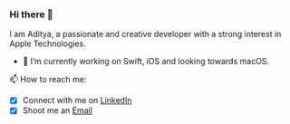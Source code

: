### Hi there 👋

<!--
**31aditya0193/31aditya0193** is a ✨ _special_ ✨ repository because its `README.md` (this file) appears on your GitHub profile.
-->

I am Aditya, a passionate and creative developer with a strong interest in Apple Technologies.

- 🔭 I’m currently working on Swift, iOS and looking towards macOS.
<!-- 🌱 I’m currently learning ...
- 👯 I’m looking to collaborate on ...
- 🤔 I’m looking for help with ...
- 💬 Ask me about ...-->
📫 How to reach me:
- [x] Connect with me on [LinkedIn](https://www.linkedin.com/in/31aditya0193/)
- [x] Shoot me an [Email](31aditya0193@gmail.com)
<!-- 😄 Pronouns: ...
- ⚡ Fun fact: ...-->
